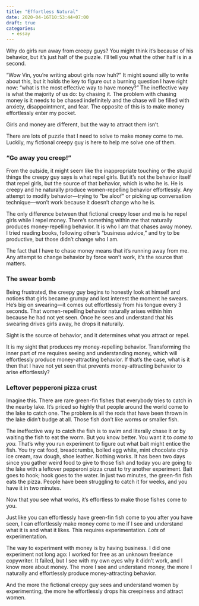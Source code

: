 ```yaml
---
title: "Effortless Natural"
date: 2020-04-16T10:53:44+07:00
draft: true
categories:
  - essay
---
```


Why do girls run away from creepy guys? You might think it’s because of his behavior, but it’s just half of the puzzle. I’ll tell you what the other half is in a second.

“Wow Vin, you’re writing about girls now huh?” It might sound silly to write about this, but it holds the key to figure out a burning question I have right now: “what is the most effective way to have money?” The ineffective way is what the majority of us do: by chasing it. The problem with chasing money is it needs to be chased indefinitely and the chase will be filled with anxiety, disappointment, and fear. The opposite of this is to make money effortlessly enter my pocket.

Girls and money are different, but the way to attract them isn’t.

There are lots of puzzle that I need to solve to make money come to me. Luckily, my fictional creepy guy is here to help me solve one of them.

### “Go away you creep!”

From the outside, it might seem like the inappropriate touching or the stupid things the creepy guy says is what repel girls. But it’s not the behavior itself that repel girls, but the source of that behavior, which is who he is. He is creepy and he naturally produce women-repelling behavior effortlessly. Any attempt to modify behavior—trying to “be aloof” or picking up conversation technique—won’t work because it doesn’t change who he is.

The only difference between that fictional creepy loser and me is he repel girls while I repel money. There’s something within me that naturally produces money-repelling behavior. It is who I am that chases away money. I tried reading books, following other’s “business advice,” and try to be productive, but those didn’t change who I am.

The fact that I have to chase money means that it’s running away from me. Any attempt to change behavior by force won’t work, it’s the source that matters.

### The swear bomb

Being frustrated, the creepy guy begins to honestly look at himself and notices that girls became grumpy and lost interest the moment he swears. He’s big on swearing—it comes out effortlessly from his tongue every 3 seconds. That women-repelling behavior naturally arises within him because he had not yet seen. Once he sees and understand that his swearing drives girls away, he drops it naturally.

Sight is the source of behavior, and it determines what you attract or repel.

It is my sight that produces my money-repelling behavior. Transforming the inner part of me requires seeing and understanding money, which will effortlessly produce money-attracting behavior. If that’s the case, what is it then that I have not yet seen that prevents money-attracting behavior to arise effortlessly?

### Leftover pepperoni pizza crust

Imagine this. There are rare green-fin fishes that everybody tries to catch in the nearby lake. It’s priced so highly that people around the world come to the lake to catch one. The problem is all the rods that have been thrown in the lake didn’t budge at all. Those fish don’t like worms or smaller fish.

The ineffective way to catch the fish is to swim and literally chase it or by waiting the fish to eat the worm. But you know better. You want it to _come to you._ That’s why you run experiment to figure out what bait might entice the fish. You try cat food, breadcrumbs, boiled egg white, mint chocolate chip ice cream, raw dough, shoe leather. Nothing works. It has been two days since you gather weird food to give to those fish and today you are going to the lake with a leftover pepperoni pizza crust to try another experiment. Bait goes to hook; hook goes to the water. In just two minutes, the green-fin fish eats the pizza. People have been struggling to catch it for weeks, and you have it in two minutes.

Now that you see what works, it’s effortless to make those fishes come to you.

Just like you can effortlessly have green-fin fish come to you after you have seen, I can effortlessly make money come to me if I see and understand what it is and what it likes. This requires experimentation. _Lots_ of experimentation.

The way to experiment with money is by having business. I did one experiment not long ago: I worked for free as an unknown freelance copywriter. It failed, but I see with my own eyes why it didn’t work, and I know more about money. The more I see and understand money, the more I naturally and effortlessly produce money-attracting behavior.

And the more the fictional creepy guy sees and understand women by experimenting, the more he effortlessly drops his creepiness and attract women.